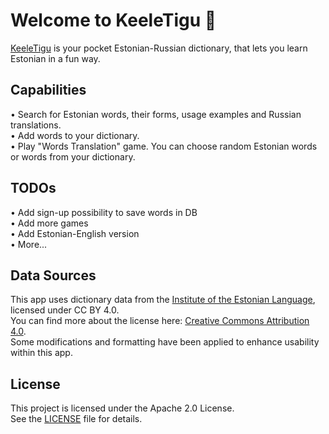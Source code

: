 # Welcome to KeeleTigu 👋

[KeeleTigu](https://keeletigu.web.app) is your pocket Estonian-Russian dictionary, that lets you learn Estonian in a fun way.

## Capabilities

• Search for Estonian words, their forms, usage examples and Russian translations. \
• Add words to your dictionary. \
• Play "Words Translation" game. You can choose random Estonian words or words from your dictionary.

## TODOs

• Add sign-up possibility to save words in DB \
• Add more games \
• Add Estonian-English version \
• More...

## Data Sources

This app uses dictionary data from the [Institute of the Estonian Language](eki.ee), licensed under CC BY 4.0. \
You can find more about the license here: [Creative Commons Attribution 4.0](https://creativecommons.org/licenses/by/4.0/). \
Some modifications and formatting have been applied to enhance usability within this app.

## License

This project is licensed under the Apache 2.0 License. \
See the [LICENSE](LICENSE) file for details.
